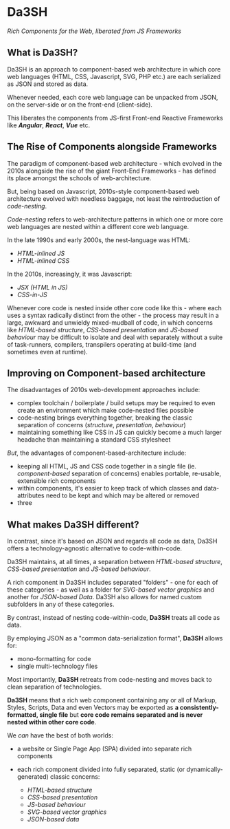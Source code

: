 # Da3SH
*Rich Components for the Web, liberated from JS Frameworks*

## What is Da3SH?

Da3SH is an approach to component-based web architecture in which core web languages (HTML, CSS, Javascript, SVG, PHP etc.) are each serialized as JSON and stored as data.

Whenever needed, each core web language can be unpacked from JSON, on the server-side or on the front-end (client-side).

This liberates the components from JS-first Front-end Reactive Frameworks like ***Angular***, ***React***, ***Vue*** etc.

## The Rise of Components alongside Frameworks

The paradigm of component-based web architecture - which evolved in the 2010s alongside the rise of the giant Front-End Frameworks - has defined its place amongst the schools of web-architecture.

But, being based on Javascript, 2010s-style component-based web architecture evolved with needless baggage, not least the reintroduction of *code-nesting*.

*Code-nesting* refers to web-architecture patterns in which one or more core web languages are nested within a different core web language.

In the late 1990s and early 2000s, the nest-language was HTML:

 - *HTML-inlined JS*
 - *HTML-inlined CSS*

In the 2010s, increasingly, it was Javascript:

 - *JSX (HTML in JS)*
 - *CSS-in-JS*

Whenever core code is nested inside other core code like this - where each uses a syntax radically distinct from the other - the process may result in a large, awkward and unwieldy mixed-mudball of code, in which concerns like *HTML-based structure*, *CSS-based presentation* and *JS-based behaviour* may be difficult to isolate and deal with separately without a suite of task-runners, compilers, transpilers operating at build-time (and sometimes even at runtime).

## Improving on Component-based architecture

The disadvantages of 2010s web-development approaches include:

 - complex toolchain / boilerplate / build setups may be required to even create an environment which make code-nested files possible
 - code-nesting brings everything together, breaking the classic separation of concerns (*structure*, *presentation*, *behaviour*)
 - maintaining something like CSS in JS can quickly become a much larger headache than maintaining a standard CSS stylesheet

*But*, the advantages of component-based-architecture include:

 - keeping all HTML, JS and CSS code together in a single file (ie. *component-based* separation of concerns) enables portable, re-usable, extensible rich components
 - within components, it's easier to keep track of which classes and data-attributes need to be kept and which may be altered or removed
 - three

## What makes Da3SH different?
In contrast, since it's based on JSON and regards all code as data, Da3SH offers a technology-agnostic alternative to code-within-code.

Da3SH maintains, at all times, a separation between *HTML-based structure*, *CSS-based presentation* and *JS-based behaviour*.

A rich component in Da3SH includes separated "folders" - one for each of these categories - as well as a folder for *SVG-based vector graphics* and another for *JSON-based Data*. Da3SH also allows for named custom subfolders in any of these categories.

By contrast, instead of nesting code-within-code, **Da3SH** treats all code as data.

By employing JSON as a "common data-serialization format", **Da3SH** allows for:

- mono-formatting for code
- single multi-technology files

Most importantly, **Da3SH** retreats from code-nesting and moves back to clean separation of technologies.

**Da3SH** means that a rich web component containing any or all of Markup, Styles, Scripts, Data and even Vectors may be exported as **a consistently-formatted, single file** but **core code remains separated and is never nested within other core code**.

We *can* have the best of both worlds:

 - a website or Single Page App (SPA) divided into separate rich components
 - each rich component divided into fully separated, static (or dynamically-generated) classic concerns:

   - *HTML-based structure*
   - *CSS-based presentation*
   - *JS-based behaviour*
   - *SVG-based vector graphics*
   - *JSON-based data*
